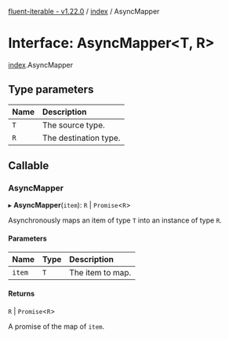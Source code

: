 [fluent-iterable - v1.22.0](../README.md) / [index](../modules/index.md) / AsyncMapper

# Interface: AsyncMapper<T, R\>

[index](../modules/index.md).AsyncMapper

## Type parameters

| Name | Description |
| :------ | :------ |
| `T` | The source type. |
| `R` | The destination type. |

## Callable

### AsyncMapper

▸ **AsyncMapper**(`item`): `R` \| `Promise`<`R`\>

Asynchronously maps an item of type `T` into an instance of type `R`.

#### Parameters

| Name | Type | Description |
| :------ | :------ | :------ |
| `item` | `T` | The item to map. |

#### Returns

`R` \| `Promise`<`R`\>

A promise of the map of `item`.
